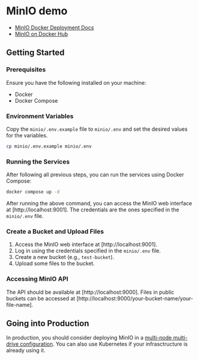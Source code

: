 # MinIO demo

- [MinIO Docker Deployment Docs](https://min.io/docs/minio/container/index.html)
- [MinIO on Docker Hub](https://hub.docker.com/r/minio/minio)

## Getting Started

### Prerequisites

Ensure you have the following installed on your machine:

- Docker
- Docker Compose

### Environment Variables

Copy the `minio/.env.example` file to `minio/.env` and set the desired values for the variables.

```bash
cp minio/.env.example minio/.env
```

### Running the Services

After following all previous steps, you can run the services using Docker Compose:

```bash
docker compose up -d
```

After running the above command, you can access the MinIO web interface at [http://localhost:9001]. The credentials are the ones specified in the `minio/.env` file.

### Create a Bucket and Upload Files

1. Access the MinIO web interface at [http://localhost:9001].
2. Log in using the credentials specified in the `minio/.env` file.
3. Create a new bucket (e.g., `test-bucket`).
4. Upload some files to the bucket.

### Accessing MinIO API

The API should be available at [http://localhost:9000]. Files in public buckets can be accessed at [http://localhost:9000/your-bucket-name/your-file-name].

## Going into Production

In production, you should consider deploying MinIO in a [multi-node multi-drive configuration](https://min.io/docs/minio/linux/operations/install-deploy-manage/deploy-minio-multi-node-multi-drive.html). You can also use Kubernetes if your infrasctructure is already using it.
